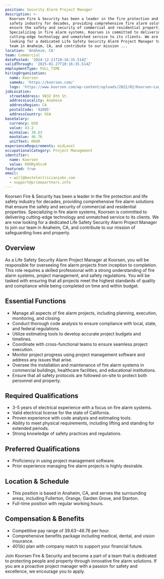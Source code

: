 ```yaml
---
position: Security Alarm Project Manager
description: >-
  Koorsen Fire & Security has been a leader in the fire protection and life
  safety industry for decades, providing comprehensive fire alarm solutions that
  ensure the safety and security of commercial and residential properties.
  Specializing in fire alarm systems, Koorsen is committed to delivering
  cutting-edge technology and unmatched service to its clients. We are now
  looking for a dedicated Life Safety Security Alarm Project Manager to join our
  team in Anaheim, CA, and contribute to our mission ...
location: 'Anaheim, CA'
team: Commercial
datePosted: '2024-12-21T10:16:35.514Z'
validThrough: '2025-01-27T10:16:35.514Z'
employmentType: FULL_TIME
hiringOrganization:
  name: Koorsen
  sameAs: 'https://koorsen.com/'
  logo: 'https://www.koorsen.com/wp-content/uploads/2022/02/Koorsen-Logo.svg'
jobLocation:
  streetAddress: 9832 8th St.
  addressLocality: Anaheim
  addressRegion: CA
  postalCode: '92805'
  addressCountry: USA
baseSalary:
  currency: USD
  value: 43.2
  minValue: 39.63
  maxValue: 46.76
  unitText: HOUR
experienceRequirements: midLevel
occupationalCategory: Project Management
identifier:
  name: Koorsen
  value: KOORy45cv0
featured: true
email:
  - will@bestelectricianjobs.com
  - support@primepartners.info
---
```




Koorsen Fire & Security has been a leader in the fire protection and life safety industry for decades, providing comprehensive fire alarm solutions that ensure the safety and security of commercial and residential properties. Specializing in fire alarm systems, Koorsen is committed to delivering cutting-edge technology and unmatched service to its clients. We are now looking for a dedicated Life Safety Security Alarm Project Manager to join our team in Anaheim, CA, and contribute to our mission of safeguarding lives and property.

## Overview

As a Life Safety Security Alarm Project Manager at Koorsen, you will be responsible for overseeing fire alarm projects from inception to completion. This role requires a skilled professional with a strong understanding of fire alarm systems, project management, and safety regulations. You will be tasked with ensuring that all projects meet the highest standards of quality and compliance while being completed on time and within budget.

## Essential Functions

- Manage all aspects of fire alarm projects, including planning, execution, monitoring, and closing.
- Conduct thorough code analysis to ensure compliance with local, state, and federal regulations.
- Utilize estimating tools to develop accurate project budgets and timelines.
- Coordinate with cross-functional teams to ensure seamless project execution.
- Monitor project progress using project management software and address any issues that arise.
- Oversee the installation and maintenance of fire alarm systems in commercial buildings, healthcare facilities, and educational institutions.
- Ensure that all safety protocols are followed on-site to protect both personnel and property.

## Required Qualifications

- 3-5 years of electrical experience with a focus on fire alarm systems.
- Valid electrical license for the state of California.
- Proven experience with code analysis and estimating tools.
- Ability to meet physical requirements, including lifting and standing for extended periods.
- Strong knowledge of safety practices and regulations.

## Preferred Qualifications

- Proficiency in using project management software.
- Prior experience managing fire alarm projects is highly desirable.

## Location & Schedule

- This position is based in Anaheim, CA, and serves the surrounding areas, including Fullerton, Orange, Garden Grove, and Stanton.
- Full-time position with regular working hours.

## Compensation & Benefits

- Competitive pay range of $39.63-$46.76 per hour.
- Comprehensive benefits package including medical, dental, and vision insurance.
- 401(k) plan with company match to support your financial future.

Join Koorsen Fire & Security and become a part of a team that is dedicated to protecting people and property through innovative fire alarm solutions. If you are a proactive project manager with a passion for safety and excellence, we encourage you to apply.
